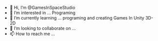 - 👋 Hi, I’m @GamesInSpaceStudio
- 👀 I’m interested in ... Programing
- 🌱 I’m currently learning ... programing and creating Games In Unity 3D-2D
- 💞️ I’m looking to collaborate on ...
- 📫 How to reach me ...

<!---
GamesInSpaceStudio/GamesInSpaceStudio is a ✨ special ✨ repository because its `README.md` (this file) appears on your GitHub profile.
You can click the Preview link to take a look at your changes.
--->
